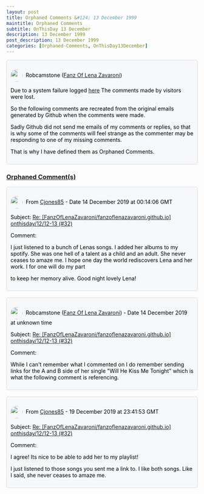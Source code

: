```yaml
---
layout: post
title: Orphaned Comments &#124; 13 December 1999
maintitle: Orphaned Comments
subtitle: OnThisDay 13 December
description: 13 December 1999
post_description: 13 December 1999
categories: [Orphaned-Comments, OnThisDay13December]
---
```


<div class="discussions">
<p><img src="https://avatars.githubusercontent.com/u/54239649" class="shape"/>Robcamstone (<a class="link" href="https://github.com/FanzOfLenaZavaroni">Fanz Of Lena Zavaroni</a>)</p>
<p>Due to a system failure logged <a class="link" href="https://github.com/FanzOfLenaZavaroni/fanzoflenazavaroni.github.io/discussions/2">here</a> The comments made by visitors were lost.</p>
<p>So the following comments are recreated from the original emails generated by Github when the comments were made.</p>
<p>Sadly Github did not send me emails of my comments or replies, so that is why some of the comments will feel strange as the commenter may be responding to one of my missing comments.</p>
<p>That is why I have defined them as Orphaned Comments.</p>
</div>

<h3 id="orphaned"><a href="#orphaned">Orphaned Comment(s)</a></h3>

<div class="discussions">
<p><img src="https://avatars.githubusercontent.com/u/56027699" class="shape"/>From <a class="link" href="https://github.com/Cjones85">Cjones85</a> - Date 14 December 2019 at 00:14:06 GMT</p>
<p>Subject: <a class="link" href="/onthisday/12/12-13">Re: [FanzOfLenaZavaroni/fanzoflenazavaroni.github.io] onthisday/12/12-13 (#32)</a></p>
<p>Comment:</p>
<p>I just listened to a bunch of Lenas songs. I added her albums to my spotify. She was one hell of a talent as a child and an adult. She never ceases to amaze me. I hope one day the world rediscovers Lena and her work. I for one will do my part</p>
<p>to keep her memory alive. Good night lovely Lena!</p>
</div>

<br />

<div class="discussions">
<p><img src="https://avatars.githubusercontent.com/u/54239649" class="shape"/>Robcamstone (<a class="link" href="https://github.com/FanzOfLenaZavaroni">Fanz Of Lena Zavaroni</a>) - Date 14 December 2019 at unknown time</p>
<p>Subject: <a class="link" href="/onthisday/12/12-13">Re: [FanzOfLenaZavaroni/fanzoflenazavaroni.github.io] onthisday/12/12-13 (#32)</a></p>
<p>Comment:</p>
<p>While I can't remember what I commented on I do remember sending links for the A and B side of her single "Will He Kiss Me Tonight" which is what the following comment is referencing.</p>
<p></p>
</div>

<br />

<div class="discussions">
<p><img src="https://avatars.githubusercontent.com/u/56027699" class="shape"/>From <a class="link" href="https://github.com/Cjones85">Cjones85</a> - 19 December 2019 at 23:41:53 GMT</p>
<p>Subject: <a class="link" href="/onthisday/12/12-13">Re: [FanzOfLenaZavaroni/fanzoflenazavaroni.github.io] onthisday/12/12-13 (#32)</a></p>
<p>Comment:</p>
<p>I agree! Its nice to be able to add her to my playlist!</p>
<p>I just listened to those songs you sent me a link to. I like both songs. Like I said, she never ceases to amaze me.</p>
</div>

<style>
.discussions {background-color:#f6f8fa; color:#000; padding: 10px; border-radius: 0.25rem; border-style: solid; border-color: #DBDBDB; border-width: 1px;}

.shape {
    background-color: var(--color-avatar-bg);
    border-radius: 50%;
    box-shadow: 0 0 0 1px var(--color-avatar-border);
    display: inline-block;
    flex-shrink: 0;
    line-height: 1;
    overflow: hidden;
    vertical-align: middle;
    width:32px;
    margin: 0px 8px 0px 0px;
}
</style>

